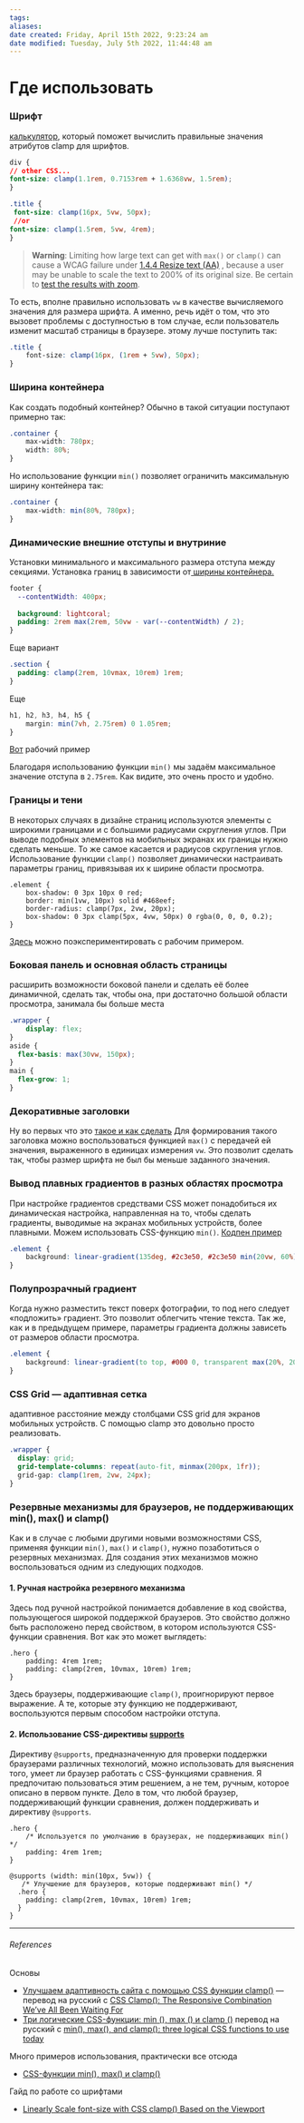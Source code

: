 ```yaml
---
tags: 
aliases: 
date created: Friday, April 15th 2022, 9:23:24 am
date modified: Tuesday, July 5th 2022, 11:44:48 am
---
```


# Где использовать

### Шрифт

 [калькулятор](https://codesandbox.io/s/clamp-linear-intepolation-based-on-viewport-width-builder-xgkft?from-embed), который поможет вычислить правильные значения атрибутов clamp для шрифтов.

```css
div {  
// other CSS...  
font-size: clamp(1.1rem, 0.7153rem + 1.6368vw, 1.5rem);  
}
```

```css
.title {  
 font-size: clamp(16px, 5vw, 50px);
 //or
font-size: clamp(1.5rem, 5vw, 4rem);  
}
```

>**Warning**: Limiting how large text can get with `max()` or `clamp()` can cause a WCAG failure under [1.4.4 Resize text (AA)](https://www.w3.org/WAI/WCAG21/quickref/?showtechniques=144#resize-text) , because a user may be unable to scale the text to 200% of its original size. Be certain to [test the results with zoom](https://adrianroselli.com/2019/12/responsive-type-and-zoom.html).

То есть, вполне правильно использовать `vw` в качестве вычисляемого значения для размера шрифта. А именно, речь идёт о том, что это вызовет проблемы с доступностью в том случае, если пользователь изменит масштаб страницы в браузере.
этому лучше поступить так:  

```css
.title {
    font-size: clamp(16px, (1rem + 5vw), 50px);
}
```

### Ширина контейнера

Как создать подобный контейнер? Обычно в такой ситуации поступают примерно так:  
  ```css
.container {
    max-width: 780px;
    width: 80%;
}
```

  
Но использование функции `min()` позволяет ограничить максимальную ширину контейнера так:  
  ```css
.container {
    max-width: min(80%, 780px);
}
```

### Динамические внешние отступы и внутриние

 Установки минимального и максимального размера отступа между секциями.
 Установка границ в зависимости от[ ширины контейнера.](https://css-tricks.com/using-max-for-an-inner-element-max-width/)
 

```css
footer {
  --contentWidth: 400px;
  
  background: lightcoral;
  padding: 2rem max(2rem, 50vw - var(--contentWidth) / 2);
}
```

Еще вариант

```css
.section {
  padding: clamp(2rem, 10vmax, 10rem) 1rem;
}
```

 Еще

```css
h1, h2, h3, h4, h5 {
    margin: min(7vh, 2.75rem) 0 1.05rem;
}
```

[Вот](https://codepen.io/shadeed/pen/94dd79cb803a6b9bced68e4a5d35d537?editors=0100) рабочий пример

Благодаря использованию функции `min()` мы задаём максимальное значение отступа в `2.75rem`. Как видите, это очень просто и удобно.

### Границы и тени

В некоторых случаях в дизайне страниц используются элементы с широкими границами и с большими радиусами скругления углов. При выводе подобных элементов на мобильных экранах их границы нужно сделать меньше. То же самое касается и радиусов скругления углов. Использование функции `clamp()` позволяет динамически настраивать параметры границ, привязывая их к ширине области просмотра.

```
.element {
    box-shadow: 0 3px 10px 0 red;
    border: min(1vw, 10px) solid #468eef;
    border-radius: clamp(7px, 2vw, 20px);
    box-shadow: 0 3px clamp(5px, 4vw, 50px) 0 rgba(0, 0, 0, 0.2);
}
```

[Здесь](https://codepen.io/shadeed/pen/7b5c7979e09573ca32150ebfc7f74a66?editors=1100) можно поэкспериментировать с рабочим примером.

### Боковая панель и основная область страницы

расширить возможности боковой панели и сделать её более динамичной, сделать так, чтобы она, при достаточно большой области просмотра, занимала бы больше места

```css
.wrapper {
    display: flex;
}
aside {
  flex-basis: max(30vw, 150px);
}
main {
  flex-grow: 1;
}

```

 

### Декоративные заголовки

Ну во первых что это [такое и как сделать](https://codepen.io/shadeed/pen/e0128b73de7c84cb9b98cf733a3835c4?editors=1100)
Для формирования такого заголовка можно воспользоваться функцией `max()` с передачей ей значения, выраженного в единицах измерения `vw`. Это позволит сделать так, чтобы размер шрифта не был бы меньше заданного значения.

### Вывод плавных градиентов в разных областях просмотра

При настройке градиентов средствами CSS может понадобиться их динамическая настройка, направленная на то, чтобы сделать градиенты, выводимые на экранах мобильных устройств, более плавными.
Можем использовать CSS-функцию `min()`.  [Кодпен пример](https://codepen.io/shadeed/pen/2c4bf2ded32f66390fdef13409be4a10?editors=1100)
  

```css
.element {
    background: linear-gradient(135deg, #2c3e50, #2c3e50 min(20vw, 60%), #3498db);
}
```

### Полупрозрачный градиент

Когда нужно разместить текст поверх фотографии, то под него следует «подложить» градиент. Это позволит облегчить чтение текста. Так же, как и в предыдущем примере, параметры градиента должны зависеть от размеров области просмотра.

```css
.element {
    background: linear-gradient(to top, #000 0, transparent max(20%, 20vw));
}
```

### CSS Grid — адаптивная сетка

адаптивное расстояние между столбцами CSS grid для экранов мобильных устройств. С помощью clamp это довольно просто реализовать.

```css
.wrapper {
  display: grid;
  grid-template-columns: repeat(auto-fit, minmax(200px, 1fr));
  grid-gap: clamp(1rem, 2vw, 24px);
}
```

 ### Резервные механизмы для браузеров, не поддерживающих min(), max() и clamp()
  
Как и в случае с любыми другими новыми возможностями CSS, применяя функции `min()`, `max()` и `clamp()`, нужно позаботиться о резервных механизмах. Для создания этих механизмов можно воспользоваться одним из следующих подходов.  
  

#### 1. Ручная настройка резервного механизма

Здесь под ручной настройкой понимается добавление в код свойства, пользующегося широкой поддержкой браузеров. Это свойство должно быть расположено перед свойством, в котором используются CSS-функции сравнения. Вот как это может выглядеть:  

```
.hero {
    padding: 4rem 1rem;
    padding: clamp(2rem, 10vmax, 10rem) 1rem;
}
```

Здесь браузеры, поддерживающие `clamp()`, проигнорируют первое выражение. А те, которые эту функцию не поддерживают, воспользуются первым способом настройки отступа.  
  

#### 2. Использование CSS-директивы [supports](https://habr.com/ru/users/supports/)

Директиву `@supports`, предназначенную для проверки поддержки браузерами различных технологий, можно использовать для выяснения того, умеет ли браузер работать с CSS-функциями сравнения. Я предпочитаю пользоваться этим решением, а не тем, ручным, которое описано в первом пункте. Дело в том, что любой браузер, поддерживающий функции сравнения, должен поддерживать и директиву `@supports`.  

```
.hero {
    /* Используется по умолчанию в браузерах, не поддерживающих min() */
    padding: 4rem 1rem;
}

@supports (width: min(10px, 5vw)) {
   /* Улучшение для браузеров, которые поддерживают min() */
  .hero {
    padding: clamp(2rem, 10vmax, 10rem) 1rem;
  }
}
```

---

###### References

Основы

- [Улучшаем адаптивность сайта с помощью CSS функции clamp()](https://tproger.ru/articles/uluchshaem-adaptivnost-sajta-s-pomoshhju-css-funkcii-clamp/) — перевод на русский с [CSS Clamp(): The Responsive Combination We’ve All Been Waiting For](https://blog.bitsrc.io/css-clamp-the-responsive-combination-weve-all-been-waiting-for-f1ce1981ea6e)
- [Три логические CSS-функции: min (), max () и clamp ()](https://xhtml.ru/2020/css/min-max-clamp/) перевод на русский с [min(), max(), and clamp(): three logical CSS functions to use today](https://web.dev/min-max-clamp/)

Много примеров использования, практически все отсюда

- [CSS-функции min(), max() и clamp()](https://habr.com/ru/company/ruvds/blog/501634/)

Гайд по работе со шрифтами

- [Linearly Scale font-size with CSS clamp() Based on the Viewport](https://css-tricks.com/linearly-scale-font-size-with-css-clamp-based-on-the-viewport/#for-those-who-dont-mind-that-edge-case)

